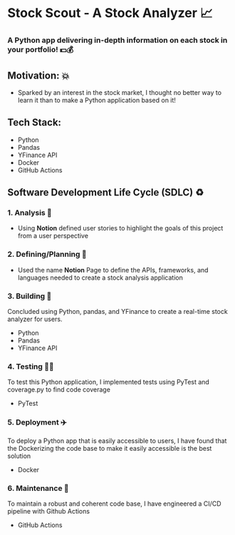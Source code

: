 # Stock Scout - A Stock Analyzer 📈

### A Python app delivering in-depth information on each stock in your portfolio! 💵💰

## Motivation: 💥
- Sparked by an interest in the stock market, I thought no better way to learn it than to make a Python application based on it!

## Tech Stack:
 - Python 
 - Pandas 
 - YFinance API 
 - Docker 
 - GitHub Actions 


## Software Development Life Cycle (SDLC) ♻️

### 1. Analysis 🔎
- Using **Notion** defined user stories to highlight the goals of this project from a user perspective
   
### 2. Defining/Planning 📝
- Used the name **Notion** Page to define the APIs, frameworks, and languages needed to create a stock analysis application
  
### 3. Building 🔨
Concluded using Python, pandas, and YFinance to create a real-time stock analyzer for users.
 - Python 
 - Pandas 
 - YFinance API 
   
### 4. Testing 🧑‍🔬
To test this Python application, I implemented tests using PyTest and coverage.py to find code coverage
- PyTest 
  
### 5. Deployment ✈️
To deploy a Python app that is easily accessible to users, I have found that the Dockerizing the code base to make it easily accessible is the best solution
- Docker 

### 6. Maintenance 🚧
To maintain a robust and coherent code base, I have engineered a CI/CD pipeline with Github Actions
- GitHub Actions 



 
